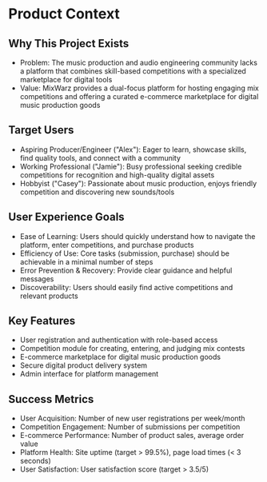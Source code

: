 # Product Context

## Why This Project Exists

- Problem: The music production and audio engineering community lacks a platform that combines skill-based competitions with a specialized marketplace for digital tools
- Value: MixWarz provides a dual-focus platform for hosting engaging mix competitions and offering a curated e-commerce marketplace for digital music production goods

## Target Users

- Aspiring Producer/Engineer ("Alex"): Eager to learn, showcase skills, find quality tools, and connect with a community
- Working Professional ("Jamie"): Busy professional seeking credible competitions for recognition and high-quality digital assets
- Hobbyist ("Casey"): Passionate about music production, enjoys friendly competition and discovering new sounds/tools

## User Experience Goals

- Ease of Learning: Users should quickly understand how to navigate the platform, enter competitions, and purchase products
- Efficiency of Use: Core tasks (submission, purchase) should be achievable in a minimal number of steps
- Error Prevention & Recovery: Provide clear guidance and helpful messages
- Discoverability: Users should easily find active competitions and relevant products

## Key Features

- User registration and authentication with role-based access
- Competition module for creating, entering, and judging mix contests
- E-commerce marketplace for digital music production goods
- Secure digital product delivery system
- Admin interface for platform management

## Success Metrics

- User Acquisition: Number of new user registrations per week/month
- Competition Engagement: Number of submissions per competition
- E-commerce Performance: Number of product sales, average order value
- Platform Health: Site uptime (target > 99.5%), page load times (< 3 seconds)
- User Satisfaction: User satisfaction score (target > 3.5/5)
